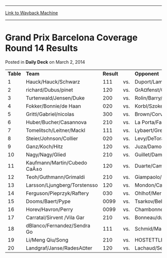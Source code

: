 
---
[Link to Wayback Machine](https://web.archive.org/web/20211025134213/https://magic.wizards.com/en/articles/archive/daily-deck/grand-prix-barcelona-coverage-round-14-results-2014-03-02)

[_metadata_:description]:- "TableTeamResultOpponent 1Hauck/Hauck/Schwarz111vs.Duport/Lam/Ballivet 2richard/Dubus/pinet120vs.GrA¤fenst/GrA¤fenst/Seibold 3Turtenwald/Jensen/Duke200vs.Rolin/Barry/Merieux 4Fokker/Bonnie/de Haan020vs.Korbl/Szoke/Kocsis 5Gritti/Gabriel/nicolas300vs.Brown/Corvese/Gottlieb 6Huber/Bucher/Casannova210vs.La Porta/Failla/Motta 7Tomelitsch/Leitner/Mackl111vs.Lybaert/Gregoir/Hill"
[_metadata_:generator]:- "Drupal 7 (http://drupal.org)"
[_metadata_:node]:- "210136"
[_metadata_:publish_date]:- "2014-03-02"
[_metadata_:source]:- "div-main-content"
[_metadata_:title]:- "Grand Prix Barcelona Coverage Round 14 Results"
[_metadata_:wayback_capture_timestamp]:- "2021-10-25 13:42:13"
[_metadata_:wayback_raw_url]:- "https://web.archive.org/web/20211025134213id_/https://magic.wizards.com/en/articles/archive/daily-deck/grand-prix-barcelona-coverage-round-14-results-2014-03-02"
[_metadata_:wayback_url]:- "https://magic.wizards.com/en/articles/archive/daily-deck/grand-prix-barcelona-coverage-round-14-results-2014-03-02"
---


Grand Prix Barcelona Coverage Round 14 Results
==============================================



 Posted in **Daily Deck**
 on March 2, 2014 












|  |  |  |  |  |
| --- | --- | --- | --- | --- |
| **Table** | **Team** | **Result** |  | **Opponent** |
|  1 | Hauck/Hauck/Schwarz | 111 | vs. | Duport/Lam/Ballivet |
|  2 | richard/Dubus/pinet | 120 | vs. | GrA¤fenst/GrA¤fenst/Seibold |
|  3 | Turtenwald/Jensen/Duke | 200 | vs. | Rolin/Barry/Merieux |
|  4 | Fokker/Bonnie/de Haan | 020 | vs. | Korbl/Szoke/Kocsis |
|  5 | Gritti/Gabriel/nicolas | 300 | vs. | Brown/Corvese/Gottlieb |
|  6 | Huber/Bucher/Casannova | 210 | vs. | La Porta/Failla/Motta |
|  7 | Tomelitsch/Leitner/Mackl | 111 | vs. | Lybaert/Gregoir/Hill |
|  8 | Steier/Johnson/Collier | 020 | vs. | Levy/DeTora/Dezani |
|  9 | Ganz/Koch/Hitz | 120 | vs. | Juza/Damor da Rosa/Nakamura |
|  10 | Nagy/Nagy/Glied | 210 | vs. | Guillet/Damizet/Pigeon |
|  11 | Kaufmann/Martin/Cubedo CaÃ±o | 120 | vs. | Duarte/Campos/Filipe |
|  12 | Teoh/Guthmann/Grimaldi | 210 | vs. | Giampaolo/Sciesinsk/Gilligan |
|  13 | Larsson/Ljungberg/Torstensso | 120 | vs. | Mondon/Cape/Prosak |
|  14 | Ferguson/Pieprzyk/Raftery | 030 | vs. | Ohlhof/Merkel/Schraut |
|  15 | Dooms/Baert/Pype | 0099 | vs. | Tsarkov/Belova/Semkin |
|  16 | Horev/Havron/Perry | 0099 | vs. | Chambonnea/Massicard/Creiche |
|  17 | Carratal/Sirvent /Vila Gar | 210 | vs. | Bonneau/dudziak/Pitalot |
|  18 | dBlanco/Fernandez/Sendra Go | 111 | vs. | Schmid/Mauch/Grossholz |
|  19 | Li/Meng Qiu/Song | 210 | vs. | HOSTETTLER/SCHULHOF/FASEL |
|  20 | Landgraf/Janse/RadesA¤ter | 120 | vs. | Lachaud/Sevaux/Le Briand |







